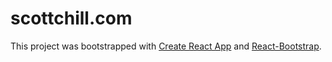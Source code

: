 # scottchill.com


This project was bootstrapped with [Create React App](https://github.com/facebookincubator/create-react-app) and [React-Bootstrap](https://react-bootstrap.github.io/).



